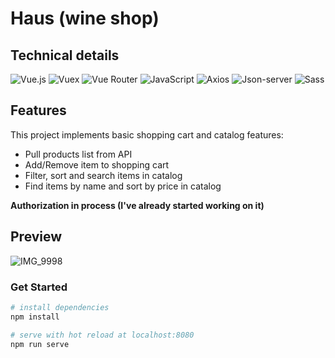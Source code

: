 # Haus (wine shop)

## Technical details

![Vue.js](https://img.shields.io/badge/Vue.js-35495E?style=for-the-badge&logo=vuedotjs&logoColor=4FC08D)
![Vuex](https://img.shields.io/badge/VueX-35495E?style=for-the-badge&logo=vuedotjs&logoColor=4FC08D)
![Vue Router](https://img.shields.io/badge/VueRouter-35495E?style=for-the-badge&logo=vuedotjs&logoColor=4FC08D)
![JavaScript](https://img.shields.io/badge/JavaScript-323330?style=for-the-badge&logo=javascript&logoColor=F7DF1E)
![Axios](https://img.shields.io/badge/Axios-100000?style=for-the-badge&logo=axios&logoColor=white)
![Json-server](https://img.shields.io/badge/Json.server-13529a?style=for-the-badge&logo=jsonserver&logoColor=F7DF1E)
![Sass](https://img.shields.io/badge/Sass-CC6699?style=for-the-badge&logo=sass&logoColor=white)

## Features
This project implements basic shopping cart and catalog features:
* Pull products list from API
* Add/Remove item to shopping cart
* Filter, sort and search items in catalog
* Find items by name and sort by price in catalog

**Authorization in process (I've already started working on it)**

## Preview
![IMG_9998](https://user-images.githubusercontent.com/95074782/194707124-149f1ef5-0f2f-48a1-a24e-1b8eb8ebf3d7.gif)

### Get Started
``` bash
# install dependencies
npm install

# serve with hot reload at localhost:8080
npm run serve

```
